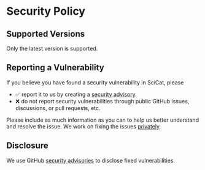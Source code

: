 # Security Policy

## Supported Versions

Only the latest version is supported.

## Reporting a Vulnerability

If you believe you have found a security vulnerability in SciCat, please
- ✅ report it to us by creating a [security advisory](https://github.com/SciCatProject/scicatlive/security/advisories/new).
- ❌ do not report security vulnerabilities through public GitHub issues, discussions, or pull requests, etc.

Please include as much information as you can to help us better understand and resolve the issue.
We work on fixing the issues [privately](https://docs.github.com/en/code-security/security-advisories/working-with-repository-security-advisories/collaborating-in-a-temporary-private-fork-to-resolve-a-repository-security-vulnerability).

## Disclosure

We use GitHub [security advisories](https://github.com/SciCatProject/scicatlive/security/advisories) to disclose fixed vulnerabilities.
